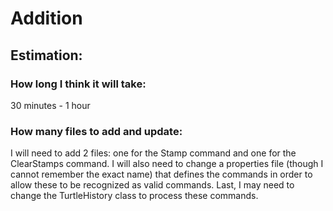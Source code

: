  # Addition
 
 ## Estimation:
 ### How long I think it will take: 
 
 30 minutes - 1 hour
 
 ### How many files to add and update:
 
 I will need to add 2 files: one for the Stamp command and one for the ClearStamps command. I will also need to change a
 properties file (though I cannot remember the exact name) that defines the commands in order to allow these to be recognized
 as valid commands. Last, I may need to change the TurtleHistory class to process these commands. 